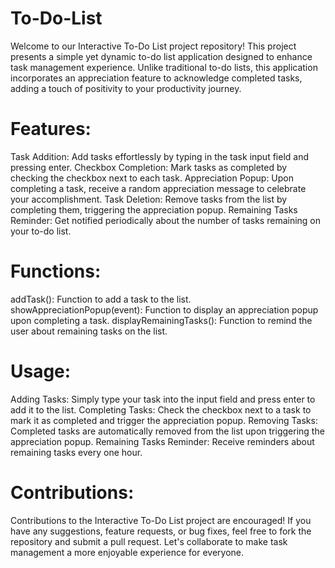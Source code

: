 # To-Do-List
Welcome to our Interactive To-Do List project repository! This project presents a simple yet dynamic to-do list application designed to enhance task management experience. Unlike traditional to-do lists, this application incorporates an appreciation feature to acknowledge completed tasks, adding a touch of positivity to your productivity journey.

# Features:
Task Addition: Add tasks effortlessly by typing in the task input field and pressing enter.
Checkbox Completion: Mark tasks as completed by checking the checkbox next to each task.
Appreciation Popup: Upon completing a task, receive a random appreciation message to celebrate your accomplishment.
Task Deletion: Remove tasks from the list by completing them, triggering the appreciation popup.
Remaining Tasks Reminder: Get notified periodically about the number of tasks remaining on your to-do list.

# Functions:
addTask(): Function to add a task to the list.
showAppreciationPopup(event): Function to display an appreciation popup upon completing a task.
displayRemainingTasks(): Function to remind the user about remaining tasks on the list.

# Usage:
Adding Tasks: Simply type your task into the input field and press enter to add it to the list.
Completing Tasks: Check the checkbox next to a task to mark it as completed and trigger the appreciation popup.
Removing Tasks: Completed tasks are automatically removed from the list upon triggering the appreciation popup.
Remaining Tasks Reminder: Receive reminders about remaining tasks every one hour.

# Contributions:
Contributions to the Interactive To-Do List project are encouraged! If you have any suggestions, feature requests, or bug fixes, feel free to fork the repository and submit a pull request. Let's collaborate to make task management a more enjoyable experience for everyone.
